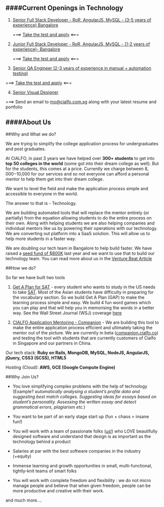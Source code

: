 ####Current Openings in Technology
---

1. [Senior Full Stack Developer - RoR, AngularJS, MySQL - (3-5 years of experience) Bangalore](https://angel.co/cialfo/jobs/61469-senior-full-stack-ruby-on-rails-developer-with-strong-front-end-skills)

   ===> [Take the test and apply](https://github.com/cialfo/hiring/tree/master/ruby_rails) <===
   
2. [Junior Full Stack Developer - RoR, AngularJS, MySQL - (1-2 years of experience)- Bangalore](https://angel.co/cialfo/jobs/94036-product-engineer)

   ===> [Take the test and apply](https://github.com/cialfo/hiring/tree/master/ruby_rails) <===
   
3. [Senior QA Engineer (2-3 years of experience in manual + automation testing)](https://angel.co/cialfo/jobs/93729-senior-qa-engineer) 

  ===> [Take the test and apply](https://docs.google.com/document/d/1XHzbB2KzRG2YkSk-g9a9Al97WW20_MSzN6YNM41-LrU/edit) <=== 

4. [Senior Visual Designer](https://angel.co/cialfo/jobs/93706-visual-designer)

  ===> Send an email to [mo@cialfo.com.sg](mailto:mo@cialfo.com.sg) along with your latest resume and portfolio 

####About Us
---

##Why and What we do?

We are trying to simplify the college application process for undergraduates and post graduates.

At CIALFO, in past 3 years we have helped over **300+ students** to get into **top 50 colleges in the world** (some got into their dream college as well). But for the students, this comes at a price. Currently we charge between $8,000-$10,000 for our services and so not everyone can afford a personal mentor to help them get into their dream college. 

We want to level the field and make the application process simple and accessible to everyone in the world. 

The answer to that is - Technology.

We are building automated tools that will replace the mentor entirely (or partially) from the equation allowing students to do the entire process on their own. Along with helping students we are also helping companies and individual mentors like us by powering their operations with our technology. We are converting out platform into a SaaS solution. This will allow us to help more students in a faster way.

We are doubling our tech team in Bangalore to help build faster. We have raised a [seed fund of $800K](http://e27.co/singapore-based-edutech-startup-cialfo-raises-us800k-in-seed-funding-20141030/) last year and we want to use that to build our technology team. You can read more about us in the [Venture Beat Article](http://venturebeat.com/2015/12/14/cialfo-is-dominating-online-college-admissions-in-singapore-with-just-800k/)

##How we do?   

So far we have built two tools

1. [Get A Plan for SAT](http://getaplan.sitforsat.com?utm_source=github&utm_medium=how_we_do&utm_campaign=hiring) - every student who wants to study in the US needs to take [SAT](https://en.wikipedia.org/wiki/SAT). Most of the Asian students have difficulty in preparing for the vocabulary section. So we build Get A Plan (GAP) to make the learning process simple and easy. We build 4 fun word games which you can play and that will help you in memorising the words in a better way. See the Wall Street Journal (WSJ) coverage [here](http://www.wsj.com/video/can-vocabulary-apps-boost-sat-scores/A979447B-4C98-4459-A3D6-A5AAA8512748.html)

2. [CIALFO Application Mentoring - Companion](https://cialfo.co/companion?utm_source=github&utm_medium=how_we_do&utm_campaign=hiring) - We are building this tool to make the entire application process efficient and ultimately taking the mentor out of the picture. We are currently in beta ([companion.cialfo.co](https://companion.cialfo.co?utm_source=github&utm_medium=how_we_do&utm_campaign=hiring)) and testing the tool with students that are currently customers of Cialfo in Singapore and our partners in China.

Our tech stack: **Ruby on Rails, MongoDB, MySQL, NodeJS, AngularJS, jQuery, CSS3 (SCSS), HTML5**

Hosting (Cloud): **AWS, GCE (Google Compute Engine)**

##Why Join Us?

* You love simplifying complex problems with the help of technology (Example? *automatically analysing a student’s profile data and suggesting best match colleges. Suggesting ideas for essays based on student’s personality. Assessing the written essay and detect grammatical errors, plagiarism etc.*)

* You want to be part of an early stage start up (fun + chaos = insane fun!)

* You will work with a team of passionate folks ([us!](https://cialfo.co/about-us)) who LOVE beautifully designed software and understand that design is as important as the technology behind a product

* Salaries at par with the best software companies in the industry (+equity)

* Immense learning and growth opportunities in small, multi-functional, tightly-knit teams of smart folks

* You will work with complete freedom and flexibility : we do not micro manage people and believe that when given freedom, people can be more productive and creative with their work.

and much more….

